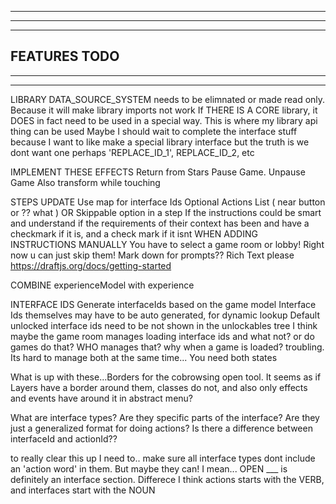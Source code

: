 --------------------------------------------------------------------------------------
--------------------------------------------------------------------------------------
--------------------------------------------------------------------------------------
FEATURES TODO
--------------------------------------------------------------------------------------
--------------------------------------------------------------------------------------
--------------------------------------------------------------------------------------

LIBRARY
  DATA_SOURCE_SYSTEM needs to be elimnated or made read only. Because it will make library imports not work
  If THERE IS A CORE library, it DOES in fact need to be used in a special way. This is where my library api thing can be used
  Maybe I should wait to complete the interface stuff because I want to like make a special library interface but the truth is we dont want one
  perhaps 'REPLACE_ID_1', REPLACE_ID_2, etc

IMPLEMENT THESE EFFECTS
  Return from Stars
  Pause Game. Unpause Game
  Also transform while touching 

STEPS UPDATE
  Use map for interface Ids
  Optional Actions List ( near button or ?? what ) OR Skippable option in a step
  If the instructions could be smart and understand if the requirements of their context has been and have a checkmark if it is, and a check mark if it isnt
  WHEN ADDING INSTRUCTIONS MANUALLY
    You have to select a game room or lobby! Right now u can just skip them!
  Mark down for prompts?? Rich Text please https://draftjs.org/docs/getting-started

COMBINE experienceModel with experience

INTERFACE IDS
  Generate interfaceIds based on the game model
  Interface Ids themselves may have to be auto generated, for dynamic lookup
  Default unlocked interface ids need to be not shown in the unlockables tree
  I think maybe the game room manages loading interface ids and what not? or do games do that? WHO manages that? why when a game is loaded? troubling. Its hard to manage both at the same time... You need both states

  What is up with these...Borders for the cobrowsing open tool. It seems as if Layers have a border around them, classes do not, and also only effects and events have around it in abstract menu?

What are interface types? Are they specific parts of the interface? Are they just a generalized format for doing actions?
Is there a difference between interfaceId and actionId??

to really clear this up I need to.. make sure all interface types dont include an 'action word' in them. But maybe they can! I mean... OPEN ___ is definitely an interface section. Differece I think actions starts with the VERB, and interfaces start with the NOUN